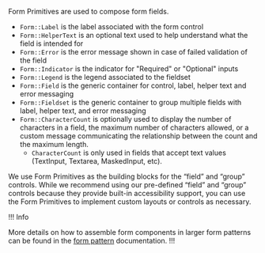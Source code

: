 Form Primitives are used to compose form fields.

- `Form::Label` is the label associated with the form control
- `Form::HelperText` is an optional text used to help understand what the field is intended for
- `Form::Error` is the error message shown in case of failed validation of the field
- `Form::Indicator` is the indicator for "Required" or "Optional" inputs
- `Form::Legend` is the legend associated to the fieldset
- `Form::Field` is the generic container for control, label, helper text and error messaging
- `Form::Fieldset` is the generic container to group multiple fields with label, helper text, and error messaging
- `Form::CharacterCount` is optionally used to display the number of characters in a field, the maximum number of characters allowed, or a custom message communicating the relationship between the count and the maximum length.
    - `CharacterCount` is only used in fields that accept text values (TextInput, Textarea, MaskedInput, etc).

We use Form Primitives as the building blocks for the “field” and “group” controls. While we recommend using our pre-defined “field” and “group” controls because they provide built-in accessibility support, you can use the Form Primitives to implement custom layouts or controls as necessary.

!!! Info

More details on how to assemble form components in larger form patterns can be found in the [form pattern](/patterns/form-patterns) documentation.
!!!
